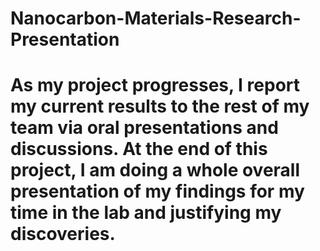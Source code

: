 # Nanocarbon-Materials-Research-Presentation
# As my project progresses, I report my current results to the rest of my team via oral presentations and discussions. At the end of this project, I am doing a whole overall presentation of my findings for my time in the lab and justifying my discoveries. 

